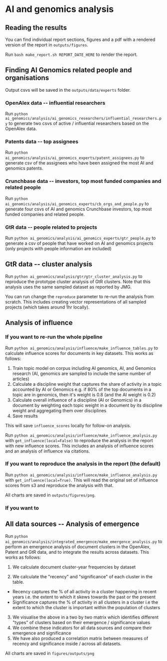 # AI and genomics analysis

## Reading the results

You can find individual report sections, figures and a pdf with a rendered version of the report in `outputs/figures`.

Run `bash make_report.sh REPORT_DATE_HERE` to render the report.

## Finding AI Genomics related people and organisations

Output csvs will be saved in the `outputs/data/experts` folder.

### OpenAlex data -- influential researchers

Run `python ai_genomics/analysis/ai_genomics_researchers/influential_researchers.py` to generate two csvs of active / influential researchers based on the OpenAlex data.

### Patents data -- top assignees

Run `python ai_genomics/analysis/ai_genomics_experts/patent_assignees.py` to generate csv of the assignees who have been assigned the most AI and genomics patents.

### Crunchbase data -- investors, top most funded companies and related people

Run `python ai_genomics/analysis/ai_genomics_experts/cb_orgs_and_people.py` to generate four csvs of AI and genomics Crunchbase investors, top most funded companies and related people.

### GtR data -- people related to projects

Run `python ai_genomics/analysis/ai_genomics_experts/gtr_people.py` to generate a csv of people that have worked on AI and genomics projects (only projects with people information are included)

## GtR data -- cluster analysis

Run `python ai_genomics/analysis/gtr/gtr_cluster_analysis.py` to reproduce the prototype cluster analysis of GtR clusters. Note that this analysis uses the same sampled dataset as reported by JMG.

You can run change the `reproduce` parameter to re-run the analysis from scratch. This includes creating vector representations of all sampled projects (which takes around 1hr locally).

## Analysis of influence

### If you want to re-run the whole pipeline

Run `python ai_genomics/analysis/influence/make_influence_tables.py` to calculate influence scores for documents in key datasets. This works as follows:

1. Train topic model on corpus including AI genomics, AI, and Genomics research (AI, genomics are sampled to include the same number of articles)
2. Calculate a discipline weight that captures the share of activity in a topic accounted by AI or Genomics e.g. if 80% of the top documents in a topic are in genomics, then it's weight is 0.8 (and the AI weight is 0.2)
3. Calculate overall influence of a discipline (AI or Genomics) in a document by weighting each topic weight in a document by its discipline weight and aggregating them over disciplines
4. Save results

This will save `influence_scores` locally for follow-on analysis.

Run `python ai_genomics/analysis/influence/make_influence_analysis.py` with `get_influence(local=False)` to reproduce the analysis in the report with new influence scores. This includes an analysis of influence scores and an analysis of influence via citations.

### If you want to reproduce the analysis in the report (the default)

Run `python ai_genomics/analysis/influence/make_influence_analysis.py` with `get_influence(local=True)`. This will read the original set of influence scores from s3 and reproduce the analysis with that.

All charts are saved in `outputs/figures/png`.

### If you want to

## All data sources -- Analysis of emergence

Run `python ai_genomics/analysis/integrated_emergence/make_emergence_analysis.py` to perform an emergence analysis of document clusters in the OpenAlex, Patent and GtR data, and to integrate the results across datasets. This works as follows:

1. We calculate document cluster-year frequencies by dataset

2. We calculate the "recency" and "significance" of each cluster in the table.

- Recency captures the % of all activity in a cluster happening in recent years i.e. the extent to which it skews towards the past or the present
- Significance captures the % of activity in all clusters in a cluster i.e the extent to which the cluster is important within the population of clusters

3. We visualise the above in a two by two matrix which identifies different "types" of clusters based on their emergence / significance values
4. We combine these indicators for all data sources and compare their emergence and significance
5. We have also produced a correlation matrix between measures of recency and significance inside / across all datasets.

All charts are saved in `figures/outputs/png`
